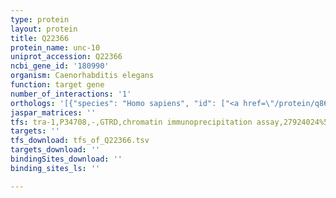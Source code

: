 ```yaml
---
type: protein
layout: protein
title: Q22366
protein_name: unc-10
uniprot_accession: Q22366
ncbi_gene_id: '180990'
organism: Caenorhabditis elegans
function: target gene
number_of_interactions: '1'
orthologs: '[{"species": "Homo sapiens", "id": ["<a href=\"/protein/q86ur5\">Q86UR5</a>", "A0A590UJL1"]}, {"species": "Mus musculus", "id": ["D9HP81", "F6VBV0"]}, {"species": "Rattus norvegicus", "id": ["F1LNC5", "<a href=\"/protein/a0a0g2jt77\">A0A0G2JT77</a>"]}, {"species": "Drosophila melanogaster", "id": ["A0A0B4K7E7"]}]'
jaspar_matrices: ''
tfs: tra-1,P34708,-,GTRD,chromatin immunoprecipitation assay,27924024%5Buid%5D,No
targets: ''
tfs_download: tfs_of_Q22366.tsv
targets_download: ''
bindingSites_download: ''
binding_sites_ls: ''

---
```

